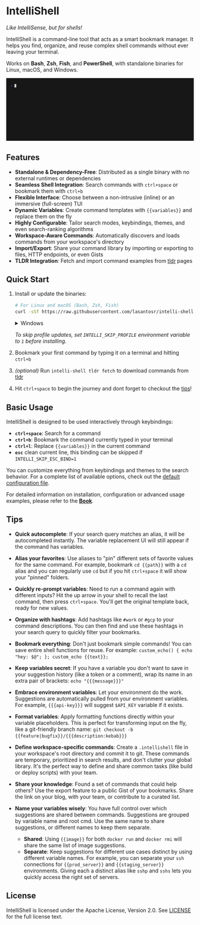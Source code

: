 # IntelliShell

_Like IntelliSense, but for shells!_

IntelliShell is a command-line tool that acts as a smart bookmark manager.
It helps you find, organize, and reuse complex shell commands without ever leaving your terminal.

Works on **Bash**, **Zsh**, **Fish**, and **PowerShell**, with standalone binaries for Linux, macOS, and Windows.

![intelli-shell demo](docs/src/images/demo.gif)

## Features

- **Standalone & Dependency-Free**: Distributed as a single binary with no external runtimes or dependencies
- **Seamless Shell Integration**: Search commands with `ctrl+space` or bookmark them with `ctrl+b`
- **Flexible Interface**: Choose between a non-intrusive (inline) or an immersive (full-screen) TUI
- **Dynamic Variables**: Create command templates with `{{variables}}` and replace them on the fly
- **Highly Configurable**: Tailor search modes, keybindings, themes, and even search-ranking algorithms
- **Workspace-Aware Commands**: Automatically discovers and loads commands from your workspace's directory
- **Import/Export**: Share your command library by importing or exporting to files, HTTP endpoints, or even Gists
- **TLDR Integration**: Fetch and import command examples from [tldr](https://github.com/tldr-pages/tldr) pages

## Quick Start

1. Install or update the binaries:

   ```sh
   # For Linux and macOS (Bash, Zsh, Fish)
   curl -sSf https://raw.githubusercontent.com/lasantosr/intelli-shell/main/install.sh | sh
   ```

   <details>
   <summary>Windows</summary>

   ```powershell
   Set-ExecutionPolicy RemoteSigned -Scope CurrentUser # Optional: Only needed if scripts are disabled
   irm https://raw.githubusercontent.com/lasantosr/intelli-shell/main/install.ps1 | iex
   ```

   > **Note**: Microsoft Visual C++ Redistributable ([download](https://learn.microsoft.com/en-us/cpp/windows/latest-supported-vc-redist))
   > is required for the application to run
   </details>

   _To skip profile updates, set `INTELLI_SKIP_PROFILE` environment variable to `1` before installing._

2. Bookmark your first command by typing it on a terminal and hitting `ctrl+b`

3. _(optional)_ Run `intelli-shell tldr fetch` to download commands from [tldr](https://github.com/tldr-pages/tldr)

4. Hit `ctrl+space` to begin the journey and dont forget to checkout the [tips](#tips)!

## Basic Usage

IntelliShell is designed to be used interactively through keybindings:

- **`ctrl+space`**: Search for a command
- **`ctrl+b`**: Bookmark the command currently typed in your terminal
- **`ctrl+l`**: Replace `{{variables}}` in the current command
- **`esc`** clean current line, this binding can be skipped if `INTELLI_SKIP_ESC_BIND=1`

You can customize everything from keybindings and themes to the search behavior.
For a complete list of available options, check out the [default configuration file](./default_config.toml).

For detailed information on installation, configuration or advanced usage examples, please refer to
the [**Book**](https://lasantosr.github.io/intelli-shell/).

## Tips

- **Quick autocomplete**: If your search query matches an alias, it will be autocompleted instantly. The variable
  replacement UI will still appear if the command has variables.

- **Alias your favorites**: Use aliases to "pin" different sets of favorite values for the same command. For example,
  bookmark `cd {{path}}` with a `cd` alias and you can regularly use `cd` but if you hit `ctrl+space` it will show your
  "pinned" folders.

- **Quickly re-prompt variables**: Need to run a command again with different inputs? Hit the up arrow in your shell to
  recall the last command, then press `ctrl+space`. You'll get the original template back, ready for new values.

- **Organize with hashtags**: Add hashtags like `#work` or `#gcp` to your command descriptions. You can then find and use
  these hashtags in your search query to quickly filter your bookmarks.

- **Bookmark everything**: Don't just bookmark simple commands! You can save entire shell functions for reuse.
  For example: `custom_echo() { echo "hey: $@"; }; custom_echo {{text}};`

- **Keep variables secret**: If you have a variable you don't want to save in your suggestion history (like a token or a
  comment), wrap its name in an extra pair of brackets: `echo "{{{message}}}"`

- **Embrace environment variables**: Let your environment do the work. Suggestions are automatically pulled from your
  environment variables. For example, `{{{api-key}}}` will suggest `$API_KEY` variable if it exists.

- **Format variables**: Apply formatting functions directly within your variable placeholders. This is perfect for
  transforming input on the fly, like a git-friendly branch name: `git checkout -b {{feature|bugfix}}/{{{description:kebab}}}`

- **Define workspace-specific commands**: Create a `.intellishell` file in your workspace's root directory and commit it
  to git. These commands are temporary, prioritized in search results, and don't clutter your global library.
  It's the perfect way to define and share common tasks (like build or deploy scripts) with your team.

- **Share your knowledge**: Found a set of commands that could help others? Use the export feature to a public Gist of
  your bookmarks. Share the link on your blog, with your team, or contribute to a curated list.

- **Name your variables wisely**: You have full control over which suggestions are shared between commands. Suggestions
  are grouped by variable name and root cmd. Use the same name to share suggestions, or different names to keep them separate.
  - **Shared**: Using `{{image}}` for both `docker run` and `docker rmi` will share the same list of image suggestions.
  - **Separate**: Keep suggestions for different use cases distinct by using different variable names. For example, you
    can separate your `ssh` connections for `{{prod_server}}` and `{{staging_server}}` environments. Giving each a distinct
    alias like `sshp` and `sshs` lets you quickly access the right set of servers.

## License

IntelliShell is licensed under the Apache License, Version 2.0. See [LICENSE](LICENSE) for the full license text.
